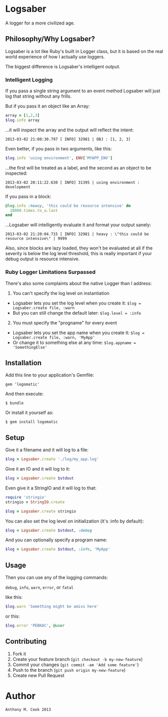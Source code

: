 Logsaber
=========

A logger for a more civilized age.

Philosophy/Why Logsaber?
-------------------------

Logsaber is a lot like Ruby's built in Logger class,
but it is based on the real world experience of how I actually use loggers.

The biggest difference is Logsaber's intelligent output.

### Intelligent Logging

If you pass a single string argument to an event method Logsaber will just log that string without any frills.

But if you pass it an object like an Array:

```ruby
array = [1,2,3]
$log.info array
```

...it will inspect the array and the output will reflect the intent:

```
2013-03-02 21:08:30.797 [ INFO] 32981 | OBJ : [1, 2, 3]
```

Even better, if you pass in two arguments, like this:

```ruby
$log.info 'using environment', ENV['MYAPP_ENV']
```

...the first will be treated as a label, and the second as an object to be inspected:

```
2013-03-02 20:11:22.630 [ INFO] 31395 | using environment : development
```

If you pass in a block:

```ruby
@log.info :heavy, 'this could be resource intensive' do
  10000.times.to_a.last
end
```

...Logsaber will intelligently evaluate it and format your output sanely:

```
2013-03-02 21:20:04.715 [ INFO] 32981 | heavy : \"this could be resource intensive\" | 9999
```

Also, since blocks are lazy loaded, they won't be evaluated at all if the severity is below the log level threshold, this is really important if your debug output is resource intensive.

### Ruby Logger Limitations Surpassed

There's also some complaints about the native Logger than I address:

1. You can't specify the log level on instantiation
  - Logsaber lets you set the log level when you create it:
    `$log = Logsaber.create file, :warn`
  - But you can still change the default later:
    `$log.level = :info`
2. You must specify the "progname" for every event
  - Logsaber lets you set the app name when you create it:
    `$log = Logsaber.create file, :warn, 'MyApp'`
  - Or change it to something else at any time:
    `$log.appname = 'SomethingElse'`

Installation
------------

Add this line to your application's Gemfile:

    gem 'logomatic'

And then execute:

    $ bundle

Or install it yourself as:

    $ gem install logomatic

Setup
-----

Give it a filename and it will log to a file:

```ruby
$log = Logsaber.create './log/my_app.log'
```

Give it an IO and it will log to it:

```ruby
$log = Logsaber.create $stdout
```

Even give it a StringIO and it will log to that:

```ruby
require 'stringio'
stringio = StringIO.create

$log = Logsaber.create stringio
```

You can also set the log level on initialization (it's :info by default):

```ruby
$log = Logsaber.create $stdout, :debug
```

And you can optionally specify a program name:

```ruby
$log = Logsaber.create $stdout, :info, 'MyApp'
```

Usage
-----

Then you can use any of the logging commands:

`debug`, `info`, `warn`, `error`, or `fatal`

like this:

```ruby
$log.warn 'Something might be amiss here'
```

or this:

```ruby
$log.error 'PEBKAC', @user
```

Contributing
------------

1. Fork it
2. Create your feature branch (`git checkout -b my-new-feature`)
3. Commit your changes (`git commit -am 'Add some feature'`)
4. Push to the branch (`git push origin my-new-feature`)
5. Create new Pull Request

Author
======

    Anthony M. Cook 2013
